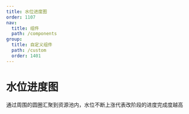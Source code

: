 ```yaml
---
title: 水位进度图
order: 1107
nav:
  title: 组件
  path: /components
group:
  title: 自定义组件
  path: /custom
  order: 1401
---
```


# 水位进度图

通过周围的圆圈汇聚到资源池内，水位不断上涨代表改阶段的进度完成度越高
<code src="./.demos/liquidfill.tsx"></code>
